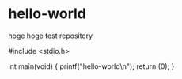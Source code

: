 # hello-world
hoge hoge test repository

#include <stdio.h>

int main(void)
{
  printf("hello-world\n");
  return (0);
}
